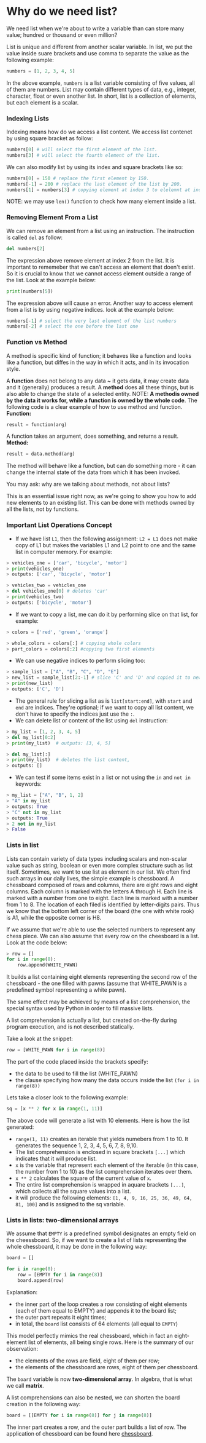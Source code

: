 # Why do we need list?

We need list when we're about to write a variable than can store many value; hundred or thousand or even million?

List is unique and different from another scalar variable. In list, we put the value inside suare brackets and use comma to separate the value as the following example:

```python
numbers = [1, 2, 3, 4, 5]
```

In the above example, ``numbers`` is a list variable consisting of five values, all of them are numbers. List may contain different types of data, e.g., integer, character, float or even another list. In short, list is a collection of elements, but each element is a scalar.

### Indexing Lists

Indexing means how do we access a list content. We access list contenet by using square bracket as follow:

```python
numbers[0] # will select the first element of the list.
numbers[3] # will select the fourth element of the list.
```

We can also modify list by using its index and square brackets like so:

```python
numbers[0] = 150 # replace the first element by 150.
numbers[-1] = 200 # replace the last element of the list by 200.
numbers[1] = numbers[3] # copying element at index 3 to elelemnt at index 1 in list "numbers"
```

NOTE: we may use  ``len()`` function to check how many element inside a list.

### Removing Element From a List

We can remove an element from a list using an instruction. The instruction is called ``del`` as follow:

```python
del numbers[2]
```

The expression above remove element at index 2 from the list. It is important to rememeber that we can't access an element that doen't exist. So it is crucial to know that we cannot access element outside a range of the list. Look at the example below:

```python
print(numbers[5])
```

The expression above will cause an error.
Another way to access element from a list is by using negative indices. look at the example below:

```python
numbers[-1] # select the very last element of the list numbers
numbers[-2] # select the one before the last one
```

### Function vs Method

A method is specific kind of function; it behaves like a function and looks like a function, but diffes in the way in which it acts, and in its invocation style.

A **function** does not belong to any data ~ it gets data, it may create data and it (generally) produces a result. A __method__ does all these things, but is also able to change the state of a selected entity.
NOTE: __A methodis owned by the data it works for, while a function is owned by the whole code__.
The following code is a clear example of how to use method and function.
__Function:__

```python
result = function(arg)
```

A function takes an argument, does something, and returns a result.
__Method:__

```python
result = data.method(arg)
```

The method will behave like a function, but can do something more - it can change the internal state of the data from which it has been invoked.

You may ask: why are we talking about methods, not about lists?

This is an essential issue right now, as we're going to show you how to add new elements to an existing list. This can be done with methods owned by all the lists, not by functions.

### Important List Operations Concept

* If we have list ``L1``, then the following assignment: ``L2 = L1`` does not make copy of L1 but makes the variables L1 and L2 point to one and the same list in computer memory. For example:

```python
> vehicles_one = ['car', 'bicycle', 'motor']
> print(vehicles_one) 
> outputs: ['car', 'bicycle', 'motor']

> vehicles_two = vehicles_one
> del vehicles_one[0] # deletes 'car'
> print(vehicles_two)
> outputs: ['bicycle', 'motor']
```

* If we want to copy a list, me can do it by performing slice on that list, for example:

```python
> colors = ['red', 'green', 'orange']

> whole_colors = colors[:] # copying whole colors
> part_colors = colors[:2] #copying two first elements 
```

* We can use negative indices to perform slicing too:

```python
> sample_list = ["A", "B", "C", "D", "E"]
> new_list = sample_list[2:-1] # slice 'C' and 'D' and copied it to new_list
> print(new_list)
> outputs: ['C', 'D']
```

* The general rule for slicing a list as is ``list[start:end]``, with ``start`` and ``end`` are indices. They're optional; if we want to copy all list content, we don't have to specify the indices just use the ``:``.
* We can delete list or content of the list using ``del`` instruction:

```python
> my_list = [1, 2, 3, 4, 5]
> del my_list[0:2]
> print(my_list)  # outputs: [3, 4, 5]

> del my_list[:]
> print(my_list)  # deletes the list content, 
> outputs: []
```

* We can test if some items exist in a list or not using the ``in`` and ``not in`` keywords:

```python
> my_list = ["A", "B", 1, 2]
> "A" in my_list
> outputs: True
> "C" not in my_list
> outputs: True
> 2 not in my_list
> False
```

### Lists in list

Lists can contain variety of data types including scalars and non-scalar value such as string, boolean or even more complex structure such as list itself.
Sometimes, we want to use list as element in our list. We often find such arrays in our daily lives, the simple example is chessboard.
A chessboard composed of rows and columns, there are eight rows and eight columns. Each column is marked with the letters A through H. Each line is marked with a number from one to eight. Each line is marked with a number from 1 to 8.
The location of each filed is identified by letter-digits pairs. Thus we know that the bottom left corner of the board (the one with white rook) is A1, while the opposite corner is H8.

If we assume that we're able to use the selected numbers to represent any chess piece. We can also assume that every row on the cheesboard is a list.
Look at the code below:

```python
> row = []
for i in range(8):
    row.append(WHITE_PAWN)
```

It builds a list containing eight elements representing the second row of the chessboard - the one filled with pawns (assume that WHITE_PAWN is a predefined symbol representing a white pawn).

The same effect may be achieved by means of a list comprehension, the special syntax used by Python in order to fill massive lists.

A list comprehension is actually a list, but created on-the-fly during program execution, and is not described statically.

Take a look at the snippet:

```python
row = [WHITE_PAWN for i in range(8)]
```

The part of the code placed inside the brackets specify:

* the data to be used to fill the list (WHITE_PAWN)
* the clause specifying how many the data occurs inside the list ``(for i in range(8))``

Lets take a closer look to the following example:

```python
sq = [x ** 2 for x in range(1, 11)]
```

The above code will generate a list with 10 elements. Here is how the list generated:

* ``range(1, 11)`` creates an iterable that yields numebers from 1 to 10. It generates the sequence 1, 2, 3, 4, 5, 6, 7, 8, 9,10.
* The list comprehension is enclosed in square brackets ``[...]`` which indicates that it will produce list.
* ``x`` is the variable that represent each element of the iterable (in this case, the number from 1 to 10) as the list comprehension iterates over them.
* ``x ** 2`` calculates the square of the current value of ``x``.
* The entire list comprehension is wrapped in aquare brackets ``[...]``, which collects all the square values into a list.
* it will produce the following elements:
  ``[1, 4, 9, 16, 25, 36, 49, 64, 81, 100]`` and is assigned to the sq variable.

### Lists in lists: two-dimensional arrays

We assume that ``EMPTY`` is a predefined symbol designates an empty field on the cheessboard. So, if we want to create a list of lists representing the whole chessboard, it may be done in the following way:

```python
board = []

for i in range(8):
    row = [EMPTY for i in range(8)]
    board.append(row)
```

Explanation:

* the inner part of the loop creates a row consisting of eight elements (each of them equal to EMPTY) and appends it to the board list;
* the outer part repeats it eight times;
* in total, the ``board`` list consists of 64 elements (all equal to ``EMPTY``)

This model perfectly mimics the real chessboard, which in fact an eight-element list of elements, all being single rows. Here is the summary of our observation:

* the elements of the rows are field, eight of them per row;
* the elements of the chessboard are rows, eight of them per chessboard.

The ``board`` variable is now **two-dimensional array**. In algebra, that is what we call **matrix**.

A list comprehensions can also be nested, we can shorten the board creation in the following way:

```python
board = [[EMPTY for i in range(8)] for j in range(8)]
```

The inner part creates a row, and the outer part builds a list of row. The application of chessboard can be found here [chessboard](chessboard.py).
